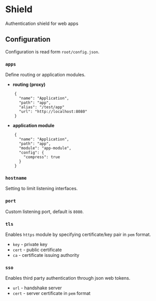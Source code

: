 # Shield
Authentication shield for web apps

## Configuration
Configuration is read form `root/config.json`.

### `apps`
Define routing or application modules.
- **routing (proxy)**
```
    {
      "name": "Application",
      "path": "app",
      "alias": "/test/app"
      "url": "http://localhost:8080"
    }
```
- **application module**
```
    {
      "name": "Application",
      "path": "app",
      "module": "app-module",
      "config": {
        "compress": true
      }
    }
```

### `hostname`
Setting to limit listening interfaces.

### `port`
Custom listening port, default is `8080`.

### `tls`
Enables `https` module by specifying certificate/key pair in `pem` format.
- `key` - private key
- `cert` - public certificate
- `ca` - certificate issuing authority
### `sso`
Enables third party authentication through json web tokens.
- `url` - handshake server
- `cert` - server certificate in `pem` format